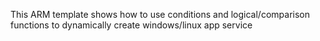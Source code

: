 This ARM template shows how to use conditions and logical/comparison functions to dynamically create windows/linux app service
